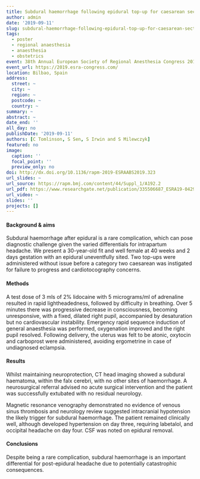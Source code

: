```yaml
---
title: Subdural haemorrhage following epidural top-up for caesarean section
author: admin
date: '2019-09-11'
slug: subdural-haemorrhage-following-epidural-top-up-for-caesarean-section
tags:
  - poster
  - regional anaesthesia
  - anaesthesia
  - obstetrics
event: 38th Annual European Society of Regional Anesthesia Congress 2019
event_url: https://2019.esra-congress.com/
location: Bilbao, Spain
address:
  street: ~
  city: ~
  region: ~
  postcode: ~
  country: ~
summary: ~
abstract: ~
date_end: ''
all_day: no
publishDate: '2019-09-11'
authors: [C Tomlinson, S Sen, S Irwin and S Milewczyk]
featured: no
image:
  caption: ''
  focal_point: ''
  preview_only: no
doi: http://dx.doi.org/10.1136/rapm-2019-ESRAABS2019.323
url_slides: ~
url_source: https://rapm.bmj.com/content/44/Suppl_1/A192.2
url_pdf: https://www.researchgate.net/publication/335506687_ESRA19-0429_Subdural_haemorrhage_following_epidural_top-up_for_caesarean_section
url_video: ~
slides: ''
projects: []
---
```


#### Background & aims    
Subdural haemorrhage after epidural is a rare complication, which can pose diagnostic challenge given the varied differentials for intrapartum headache. We present a 30-year-old fit and well female at 40 weeks and 2 days gestation with an epidural uneventfully sited. Two top-ups were administered without issue before a category two caesarean was instigated for failure to progress and cardiotocography concerns.

#### Methods  
A test dose of 3 mls of 2% lidocaine with 5 micrograms/ml of adrenaline resulted in rapid lightheadedness, followed by difficulty in breathing. Over 5 minutes there was progressive decrease in consciousness, becoming unresponsive, with a fixed, dilated right pupil, accompanied by desaturation but no cardiovascular instability. Emergency rapid sequence induction of general anaesthesia was performed, oxygenation improved and the right pupil resolved. Following delivery, the uterus was felt to be atonic, oxytocin and carboprost were administered, avoiding ergometrine in case of undiagnosed eclampsia.

#### Results  
Whilst maintaining neuroprotection, CT head imaging showed a subdural haematoma, within the falx cerebri, with no other sites of haemorrhage. A neurosurgical referral advised no acute surgical intervention and the patient was successfully extubated with no residual neurology.

Magnetic resonance venography demonstrated no evidence of venous sinus thrombosis and neurology review suggested intracranial hypotension the likely trigger for subdural haemorrhage. The patient remained clinically well, although developed hypertension on day three, requiring labetalol, and occipital headache on day four. CSF was noted on epidural removal.

#### Conclusions  
Despite being a rare complication, subdural haemorrhage is an important differential for post-epidural headache due to potentially catastrophic consequences.
